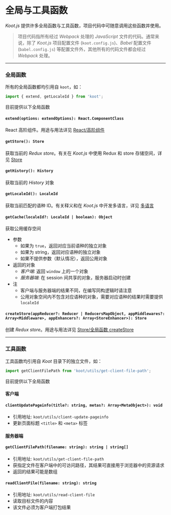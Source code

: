 # 全局与工具函数

_Koot.js_ 提供许多全局函数与工具函数，项目代码中可随意调用这些函数并使用。

> 项目代码指所有经过 _Webpack_ 处理的 _JavaScript_ 文件的代码。通常来说，除了 _Koot.js_ 项目配置文件 (`koot.config.js`)、_Babel_ 配置文件 (`babel.config.js`) 等配置文件外，其他所有的代码文件都会经过 _Webpack_ 处理。

---

### 全局函数

所有的全局函数都均引用自 `koot`，如：

```javascript
import { extend, getLocaleId } from 'koot';
```

目前提供以下全局函数

#### `extend(options: extendOptions): React.ComponentClass`

React 高阶组件。用途与用法详见 [React/高阶组件](/react?id=高阶组件-extend)

#### `getStore(): Store`

获取当前的 _Redux store_。有关在 _Koot.js_ 中使用 Redux 和 store 存储空间，详见 [Store](/store)

#### `getHistory(): History`

获取当前的 _History_ 对象

#### `getLocaleId(): LocaleId`

获取当前匹配的语种 ID。有关释义和在 _Koot.js_ 中开发多语言，详见 [多语言](/i18n)

#### `getCache(localeId?: LocaleId | boolean): Object`

获取公用缓存空间

-   参数
    -   如果为 `true`，返回对应当前语种的独立对象
    -   如果为 string，返回对应语种的独立对象
    -   如果不提供参数（默认情况），返回公用对象
-   返回的对象
    -   _客户端_: 返回 `window` 上的一个对象
    -   _服务器端_: 在 session 间共享的对象，服务器启动时创建
-   注
    -   客户端与服务器端的结果不同，在编写同构逻辑时请注意
    -   公用对象空间内不包含对应语种的对象，需要对应语种的结果时需要提供 `localeId`

#### `createStore(appReducer?: Reducer | ReducersMapObject, appMiddlewares?: Array<Middleware>, appEnhancers?: Array<StoreEnhancer>): Store`

创建 _Redux store_。用途与用法详见 [Store/全局函数 createStore](/store?id=全局函数-createstore)

---

### 工具函数

工具函数均引用自 _Koot_ 目录下的独立文件，如：

```javascript
import getClientFilePath from 'koot/utils/get-client-file-path';
```

目前提供以下全局函数

#### 客户端

#### `clientUpdatePageinfo(title?: string, metas?: Array<MetaObject>): void`

-   引用地址: `koot/utils/client-update-pageinfo`
-   更新页面标题 `<title>` 和 `<meta>` 标签

#### 服务器端

#### `getClientFilePath(filename: string): string | string[]`

-   引用地址: `koot/utils/get-client-file-path`
-   获指定文件在客户端中的可访问路径，其结果可直接用于浏览器中的资源请求
-   返回的结果可能是数组

#### `readClientFile(filename: string): string`

-   引用地址: `koot/utils/read-client-file`
-   读取目标文件的内容
-   该文件必须为客户端打包结果
